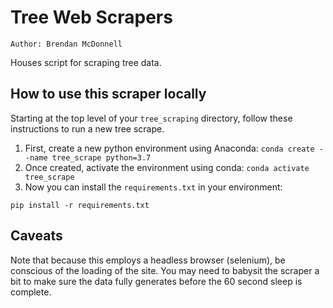 # Tree Web Scrapers
    Author: Brendan McDonnell
Houses script for scraping tree data.

## How to use this scraper locally
Starting at the top level of your `tree_scraping` directory, follow these instructions to run a new tree scrape.
1. First, create a new python environment using Anaconda:
`conda create --name tree_scrape python=3.7`
2. Once created, activate the environment using conda:
`conda activate tree_scrape`
3. Now you can install the `requirements.txt` in your environment:
```commandline
pip install -r requirements.txt
```

## Caveats
Note that because this employs a headless browser (selenium), be conscious of the loading of the site. You may need to babysit the scraper a bit to make sure the data fully generates before the 60 second sleep is complete.





